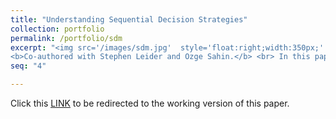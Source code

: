 ```yaml
---
title: "Understanding Sequential Decision Strategies"
collection: portfolio
permalink: /portfolio/sdm
excerpt: "<img src='/images/sdm.jpg'  style='float:right;width:350px;' >
<b>Co-authored with Stephen Leider and Ozge Sahin.</b> <br> In this paper we look at how people make dynamic (sequential) decisions. We examine decision-making in a range of dynamic problems and find, unsurprisingly, that most people are not 'forward-looking optimizers'.  Rather, decision rules depend on the type of environment: decision rules are static in stopping problems (Stop in round X), but are quite sophisticated in other dynamic problems." 
seq: "4"

---
```

Click this  <a href="/files/sdm.pdf" target="_blank"><u>LINK</u></a>  to be redirected to the working version of this paper.  
